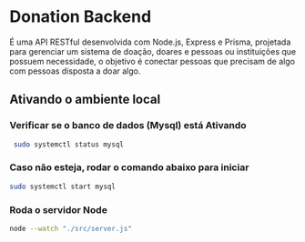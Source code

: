 # Donation Backend

 É uma API RESTful desenvolvida com Node.js, Express e Prisma, projetada para gerenciar um sistema de doação, doares e pessoas ou instituições que possuem necessidade, o objetivo é conectar pessoas que precisam de algo com pessoas disposta a doar algo.


 ## Ativando o ambiente local ##

 ### Verificar se o banco de dados (Mysql) está Ativando ###

```bash
 sudo systemctl status mysql
```

### Caso não esteja, rodar o comando abaixo para iniciar ###

```bash
sudo systemctl start mysql
```

### Roda o servidor Node ###

```bash
node --watch "./src/server.js"
```
